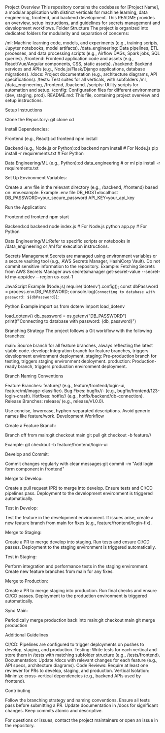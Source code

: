 Project Overview
This repository contains the codebase for [Project Name], a modular application with distinct verticals for machine learning, data engineering, frontend, and backend development. This README provides an overview, setup instructions, and guidelines for secrets management and development workflows.
Folder Structure
The project is organized into dedicated folders for modularity and separation of concerns:

/ml: Machine learning code, models, and experiments (e.g., training scripts, Jupyter notebooks, model artifacts).
/data_engineering: Data pipelines, ETL processes, and data processing scripts (e.g., Airflow DAGs, Spark jobs, SQL queries).
/frontend: Frontend application code and assets (e.g., React/Vue/Angular components, CSS, static assets).
/backend: Backend services and APIs (e.g., Node.js/Flask/Django applications, database migrations).
/docs: Project documentation (e.g., architecture diagrams, API specifications).
/tests: Test suites for all verticals, with subfolders /ml, /data_engineering, /frontend, /backend.
/scripts: Utility scripts for automation and setup.
/config: Configuration files for different environments (dev, staging, prod).
README.md: This file, containing project overview and setup instructions.

Setup Instructions

Clone the Repository:
git clone <repository-url>
cd <repository-name>


Install Dependencies:

Frontend (e.g., React):cd frontend
npm install


Backend (e.g., Node.js or Python):cd backend
npm install  # For Node.js
pip install -r requirements.txt  # For Python


Data Engineering/ML (e.g., Python):cd data_engineering  # or ml
pip install -r requirements.txt




Set Up Environment Variables:

Create a .env file in the relevant directory (e.g., /backend, /frontend) based on .env.example.
Example .env file:DB_HOST=localhost
DB_PASSWORD=your_secure_password
API_KEY=your_api_key




Run the Application:

Frontend:cd frontend
npm start


Backend:cd backend
node index.js  # For Node.js
python app.py  # For Python


Data Engineering/ML:Refer to specific scripts or notebooks in /data_engineering or /ml for execution instructions.



Secrets Management
Secrets are managed using environment variables or a secure vaulting tool (e.g., AWS Secrets Manager, HashiCorp Vault). Do not commit sensitive information to the repository.
Example: Fetching Secrets from AWS Secrets Manager
aws secretsmanager get-secret-value --secret-id my-app/dev --region us-east-1

JavaScript Example (Node.js)
require('dotenv').config();
const dbPassword = process.env.DB_PASSWORD;
console.log(`Connecting to database with password: ${dbPassword}`);

Python Example
import os
from dotenv import load_dotenv

load_dotenv()
db_password = os.getenv("DB_PASSWORD")
print(f"Connecting to database with password: {db_password}")

Branching Strategy
The project follows a Git workflow with the following branches:

main: Source branch for all feature branches, always reflecting the latest stable code.
develop: Integration branch for feature branches, triggers development environment deployment.
staging: Pre-production branch for testing, triggers staging environment deployment.
production: Production-ready branch, triggers production environment deployment.

Branch Naming Conventions

Feature Branches: feature/<vertical>/<short-description> (e.g., feature/frontend/login-ui, feature/ml/image-classifier).
Bug Fixes: bugfix/<vertical>/<issue-id>-<description> (e.g., bugfix/frontend/123-login-crash).
Hotfixes: hotfix/<vertical>/<description> (e.g., hotfix/backend/db-connection).
Release Branches: release/<version> (e.g., release/v1.0.0).

Use concise, lowercase, hyphen-separated descriptions. Avoid generic names like feature/work.
Development Workflow

Create a Feature Branch:

Branch off from main:git checkout main
git pull
git checkout -b feature/<vertical>/<short-description>


Example: git checkout -b feature/frontend/login-ui


Develop and Commit:

Commit changes regularly with clear messages:git commit -m "Add login form component in frontend"




Merge to Develop:

Create a pull request (PR) to merge into develop.
Ensure tests and CI/CD pipelines pass.
Deployment to the development environment is triggered automatically.


Test in Develop:

Test the feature in the development environment.
If issues arise, create a new feature branch from main for fixes (e.g., feature/frontend/login-fix).


Merge to Staging:

Create a PR to merge develop into staging.
Run tests and ensure CI/CD passes.
Deployment to the staging environment is triggered automatically.


Test in Staging:

Perform integration and performance tests in the staging environment.
Create new feature branches from main for any fixes.


Merge to Production:

Create a PR to merge staging into production.
Run final checks and ensure CI/CD passes.
Deployment to the production environment is triggered automatically.


Sync Main:

Periodically merge production back into main:git checkout main
git merge production





Additional Guidelines

CI/CD: Pipelines are configured to trigger deployments on pushes to develop, staging, and production.
Testing: Write tests for each vertical and store them in /tests with matching subfolder structure (e.g., /tests/frontend).
Documentation: Update /docs with relevant changes for each feature (e.g., API specs, architecture diagrams).
Code Reviews: Require at least one reviewer for PRs to develop, staging, and production.
Vertical Isolation: Minimize cross-vertical dependencies (e.g., backend APIs used by frontend).

Contributing

Follow the branching strategy and naming conventions.
Ensure all tests pass before submitting a PR.
Update documentation in /docs for significant changes.
Keep commits atomic and descriptive.

For questions or issues, contact the project maintainers or open an issue in the repository.
